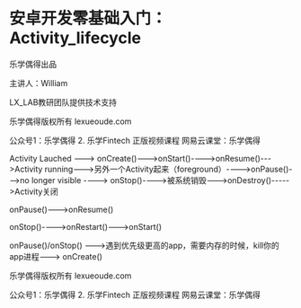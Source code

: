 # **安卓开发零基础入门**：Activity_lifecycle

乐学偶得出品

主讲人：William

LX_LAB教研团队提供技术支持

乐学偶得版权所有  lexueoude.com

公众号1：乐学偶得 2. 乐学Fintech  正版视频课程 网易云课堂：乐学偶得





Activity Lauched ---> onCreate()--->onStart()---->onResume()--->Activity  running--->另外一个Activity起来（foreground）---->onPause()--->no longer visible ----> onStop()---->被系统销毁--->onDestroy()----->Activity关闭 



onPause()--->onResume()

onStop()---->onRestart()--->onStart()

onPause()/onStop() --->遇到优先级更高的app，需要内存的时候，kill你的app进程---> onCreate()



乐学偶得版权所有  lexueoude.com

公众号1：乐学偶得 2. 乐学Fintech  正版视频课程 网易云课堂：乐学偶得